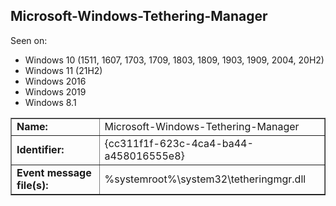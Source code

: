 ## Microsoft-Windows-Tethering-Manager

Seen on:
* Windows 10 (1511, 1607, 1703, 1709, 1803, 1809, 1903, 1909, 2004, 20H2)
* Windows 11 (21H2)
* Windows 2016
* Windows 2019
* Windows 8.1

<table border="1" class="docutils">
  <tbody>
    <tr>
      <td><b>Name:</b></td>
      <td>Microsoft-Windows-Tethering-Manager</td>
    </tr>
    <tr>
      <td><b>Identifier:</b></td>
      <td>{cc311f1f-623c-4ca4-ba44-a458016555e8}</td>
    </tr>
    <tr>
      <td><b>Event message file(s):</b></td>
      <td>%systemroot%\system32\tetheringmgr.dll</td>
    </tr>
  </tbody>
</table>

&nbsp;

